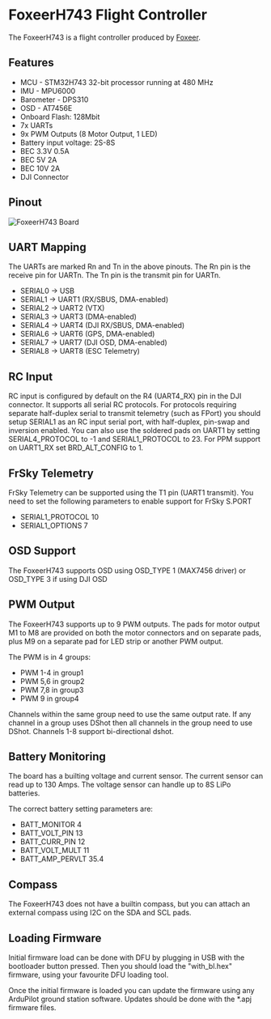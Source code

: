 # FoxeerH743 Flight Controller

The FoxeerH743 is a flight controller produced by [Foxeer](https://www.foxeer.com/).

## Features

 - MCU - STM32H743 32-bit processor running at 480 MHz
 - IMU - MPU6000
 - Barometer - DPS310
 - OSD - AT7456E
 - Onboard Flash: 128Mbit
 - 7x UARTs
 - 9x PWM Outputs (8 Motor Output, 1 LED)
 - Battery input voltage: 2S-8S
 - BEC 3.3V 0.5A
 - BEC 5V 2A
 - BEC 10V 2A
 - DJI Connector

## Pinout

![FoxeerH743 Board](FoxeerH743_Board.JPG "FoxeerH743")

## UART Mapping

The UARTs are marked Rn and Tn in the above pinouts. The Rn pin is the
receive pin for UARTn. The Tn pin is the transmit pin for UARTn.

 - SERIAL0 -> USB
 - SERIAL1 -> UART1 (RX/SBUS, DMA-enabled)
 - SERIAL2 -> UART2 (VTX)
 - SERIAL3 -> UART3 (DMA-enabled)
 - SERIAL4 -> UART4 (DJI RX/SBUS, DMA-enabled)
 - SERIAL6 -> UART6 (GPS, DMA-enabled)
 - SERIAL7 -> UART7 (DJI OSD, DMA-enabled)
 - SERIAL8 -> UART8 (ESC Telemetry)

## RC Input

RC input is configured by default on the R4 (UART4_RX) pin in the DJI connector. It supports all serial RC
protocols. For protocols requiring separate half-duplex serial to transmit
telemetry (such as FPort) you should setup SERIAL1 as an RC input serial port,
with half-duplex, pin-swap and inversion enabled. You can also use the soldered pads on UART1 by setting SERIAL4_PROTOCOL to -1 and SERIAL1_PROTOCOL to 23. For PPM support on UART1_RX set BRD_ALT_CONFIG to 1.
 
## FrSky Telemetry
 
FrSky Telemetry can be supported using the T1 pin (UART1 transmit). You need to set the following parameters to enable support for FrSky S.PORT
 
  - SERIAL1_PROTOCOL 10
  - SERIAL1_OPTIONS 7
  
## OSD Support

The FoxeerH743 supports OSD using OSD_TYPE 1 (MAX7456 driver) or OSD_TYPE 3 if using DJI OSD

## PWM Output

The FoxeerH743 supports up to 9 PWM outputs. The pads for motor output
M1 to M8 are provided on both the motor connectors and on separate pads, plus
M9 on a separate pad for LED strip or another PWM output.

The PWM is in 4 groups:

 - PWM 1-4 in group1
 - PWM 5,6 in group2
 - PWM 7,8 in group3
 - PWM 9   in group4

Channels within the same group need to use the same output rate. If
any channel in a group uses DShot then all channels in the group need
to use DShot. Channels 1-8 support bi-directional dshot.

## Battery Monitoring

The board has a builting voltage and current sensor. The current
sensor can read up to 130 Amps. The voltage sensor can handle up to 8S
LiPo batteries.

The correct battery setting parameters are:

 - BATT_MONITOR 4
 - BATT_VOLT_PIN 13
 - BATT_CURR_PIN 12
 - BATT_VOLT_MULT 11
 - BATT_AMP_PERVLT 35.4

## Compass

The FoxeerH743 does not have a builtin compass, but you can attach an external compass using I2C on the SDA and SCL pads.

## Loading Firmware

Initial firmware load can be done with DFU by plugging in USB with the
bootloader button pressed. Then you should load the "with_bl.hex"
firmware, using your favourite DFU loading tool.

Once the initial firmware is loaded you can update the firmware using
any ArduPilot ground station software. Updates should be done with the
*.apj firmware files.

